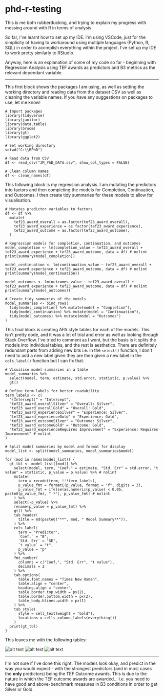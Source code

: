 # phd-r-testing

This is me both rubberducking, and trying to explain my progress with messing around with R in terms of analysis.

So far, I've learnt how to set up my IDE. I'm using VSCode, just for the simplicity of having to workaround using multiple languages (Python, R, SQL) in order to acomplish everything within the project. I've set up my IDE to work pretty similarly to RStudio. 

Anyway, here is an explanation of some of my code so far - beginning with Regression Analysis using TEF awards as predictors and B3 metrics as the relevant dependant variable.

---

This first block shows the packages I am using, as well as setting the working directory and reading data from the dataset CSV as well as cleaning the variable names. If you have any suggestions on packages to use, let me know!

```
# Import packages
library(tidyverse)
library(janitor)
library(data.table)
library(broom)
library(gt)
library(ggplot2)

# Set working directory
setwd("C:\\RPhD")

# Read data from CSV
df <- read_csv("JM_PhD_DATA.csv", show_col_types = FALSE)

# Clean column names
df <- clean_names(df)

```
This following block is my regression analysis. I am mutating the predictors into factors and then completing the models for Completion, Continuation, and Outcomes. I then create tidy summaries for these models to allow for visualisation.
```
# Mutates predictor variables to factors
df <- df %>%
  mutate(
    tef23_award_overall = as.factor(tef23_award_overall),
    tef23_award_experience = as.factor(tef23_award_experience),
    tef23_award_outcome = as.factor(tef23_award_outcome),
  )

# Regression models for completion, continuation, and outcomes
model_completion <- lm(completion_value ~ tef23_award_overall + tef23_award_experience + tef23_award_outcome, data = df) # nolint
print(summary(model_completion))

model_continuation <- lm(continuation_value ~ tef23_award_overall + tef23_award_experience + tef23_award_outcome, data = df) # nolint
print(summary(model_continuation))

model_outcomes <- lm(outcomes_value ~ tef23_award_overall + tef23_award_experience + tef23_award_outcome, data = df) # nolint
print(summary(model_outcomes))

# Create tidy summaries of the models
model_summaries <- bind_rows(
  tidy(model_completion) %>% mutate(model = "Completion"),
  tidy(model_continuation) %>% mutate(model = "Continuation"),
  tidy(model_outcomes) %>% mutate(model = "Outcomes")
)
```

This final block is creating APA style tables for each of the models. This isn't pretty code, and it was a lot of trial and error as well as looking through Stack Overflow. I've tried to comment as I went, but the basis is it splits the models into individual tables, and the rest is aesthetics. There are definitely redundant parts from adding new bits i.e. in the ```select()``` function, I don't need to add a new label given they are then given a new label in the ```cols_label()``` function but I can fix that.

```
# Visualise model summaries in a table
model_summaries %>%
  select(model, term, estimate, std.error, statistic, p.value) %>%
  gt()

# Define term labels for better readability
term_labels <- c(
  "(Intercept)" = "Intercept",
  "tef23_award_overallSilver" = "Overall: Silver",
  "tef23_award_overallGold" = "Overall: Gold",
  "tef23_award_experienceSilver" = "Experience: Silver",
  "tef23_award_experienceGold" = "Experience: Gold",
  "tef23_award_outcomeSilver" = "Outcome: Silver",
  "tef23_award_outcomeGold" = "Outcome: Gold",
  "tef23_award_experienceRequires Improvement" = "Experience: Requires Improvement" # nolint
)

# Split model summaries by model and format for display
model_list <- split(model_summaries, model_summaries$model)

for (mod in names(model_list)) {
  gt_tbl <- model_list[[mod]] %>%
    select(model, term, "Coef." = estimate, "Std. Err" = std.error, "t value" = statistic, p_value = p.value) %>% # nolint
    mutate(
      term = recode(term, !!!term_labels),
      p_value_fmt = formatC(p_value, format = "f", digits = 3),
      p_value_fmt = ifelse(as.numeric(p_value) < 0.05, paste0(p_value_fmt, " *"), p_value_fmt) # nolint
    ) %>%
    select(-p_value) %>%
    rename(p_value = p_value_fmt) %>%
    gt() %>%
    tab_header(
      title = md(paste0("**", mod, " Model Summary**")),
    ) %>%
    cols_label(
      term = "Predictor",
      `Coef.` = "B",
      `Std. Err` = "SE",
      `t value` = "t",
      p_value = "p"
    ) %>%
    fmt_number(
      columns = c("Coef.", "Std. Err", "t value"),
      decimals = 2
    ) %>%
    tab_options(
      table.font.names = "Times New Roman",
      table.align = "center",
      heading.align = "center",
      table.border.top.width = px(2),
      table.border.bottom.width = px(2),
      table_body.hlines.width = px(1)
    ) %>%
    tab_style(
      style = cell_text(weight = "bold"),
      locations = cells_column_labels(everything())
    )
  print(gt_tbl)
}

```

This leaves me with the following tables:

![alt text](https://github.com/jackmedlin/phd-r-testing/blob/main/continuation-model-summary.png "Continuation")
![alt text](https://github.com/jackmedlin/phd-r-testing/blob/main/completion-model-summary.png "Completion")
![alt text](https://github.com/jackmedlin/phd-r-testing/blob/main/outcomes-model-summary.png "Progression")

---

I'm not sure if I've done this right. The models look okay, and predict in the way you would expect - with the strongest predictors (and in most cases the **only** predictors) being the TEF Outcome awards. This is due to the nature in which the TEF outcome awards are awarded... i.e. you need to have good and above-benchmark measures in B3 conditions in order to get Silver or Gold.
